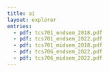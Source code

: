 ```yaml
---
title: ai
layout: explorer
entries:
  - pdf: tcs701_endsem_2018.pdf
  - pdf: tcs701_endsem_2022.pdf
  - pdf: tcs701_midsem_2018.pdf
  - pdf: tcs706_endsem_2022.pdf
  - pdf: tcs706_midsem_2022.pdf
---
```

